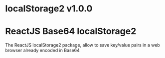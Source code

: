 # localStorage2 v1.0.0
# ReactJS Base64 localStorage2 
The ReactJS localStorage2 package, allow to save key/value pairs in a web browser already encoded in Base64

